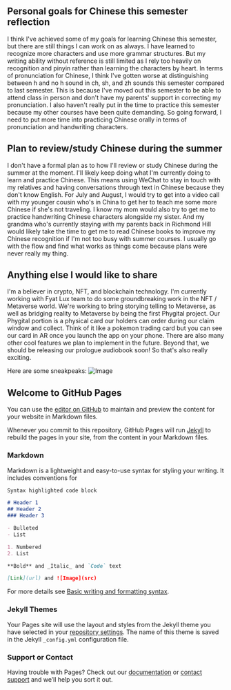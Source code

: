 ## Personal goals for Chinese this semester reflection

I think I've achieved some of my goals for learning Chinese this semester, but there are still things I can work on as always. I have learned to recognize more characters and use more grammar structures. But my writing ability without reference is still limited as I rely too heavily on recognition and pinyin rather than learning the characters by heart. In terms of pronunciation for Chinese, I think I've gotten worse at distinguishing between h and no h sound in ch, sh, and zh sounds this semester compared to last semester. This is because I've moved out this semester to be able to attend class in person and don't have my parents' support in correcting my pronunciation. I also haven't really put in the time to practice this semester because my other courses have been quite demanding. So going forward, I need to put more time into practicing Chinese orally in terms of pronunciation and handwriting characters. 

## Plan to review/study Chinese during the summer

I don't have a formal plan as to how I'll review or study Chinese during the summer at the moment. I'll likely keep doing what I'm currently doing to learn and practice Chinese. This means using WeChat to stay in touch with my relatives and having conversations through text in Chinese because they don't know English. For July and August, I would try to get into a video call with my younger cousin who's in China to get her to teach me some more Chinese if she's not traveling. I know my mom would also try to get me to practice handwriting Chinese characters alongside my sister. And my grandma who's currently staying with my parents back in Richmond Hill would likely take the time to get me to read Chinese books to improve my Chinese recognition if I'm not too busy with summer courses. I usually go with the flow and find what works as things come because plans were never really my thing.

## Anything else I would like to share

I'm a believer in crypto, NFT, and blockchain technology. I'm currently working with Fyat Lux team to do some groundbreaking work in the NFT / Metaverse world. We're working to bring storying telling to Metaverse, as well as bridging reality to Metaverse by being the first Phygital project. Our Phygital portion is a physical card our holders can order during our claim window and collect. Think of it like a pokemon trading card but you can see our card in AR once you launch the app on your phone. There are also many other cool features we plan to implement in the future. Beyond that, we should be releasing our prologue audiobook soon! So that's also really exciting. 

Here are some sneakpeaks:
![Image](https://cdn.discordapp.com/attachments/898732626783907880/923640474584088626/FHTPd_wX0AAWpTl.jpeg)

## Welcome to GitHub Pages

You can use the [editor on GitHub](https://github.com/richuyulin/Digital-Learning-Portfolio-Entry-2/edit/main/README.md) to maintain and preview the content for your website in Markdown files.

Whenever you commit to this repository, GitHub Pages will run [Jekyll](https://jekyllrb.com/) to rebuild the pages in your site, from the content in your Markdown files.

### Markdown

Markdown is a lightweight and easy-to-use syntax for styling your writing. It includes conventions for

```markdown
Syntax highlighted code block

# Header 1
## Header 2
### Header 3

- Bulleted
- List

1. Numbered
2. List

**Bold** and _Italic_ and `Code` text

[Link](url) and ![Image](src)
```

For more details see [Basic writing and formatting syntax](https://docs.github.com/en/github/writing-on-github/getting-started-with-writing-and-formatting-on-github/basic-writing-and-formatting-syntax).

### Jekyll Themes

Your Pages site will use the layout and styles from the Jekyll theme you have selected in your [repository settings](https://github.com/richuyulin/Digital-Learning-Portfolio-Entry-2/settings/pages). The name of this theme is saved in the Jekyll `_config.yml` configuration file.

### Support or Contact

Having trouble with Pages? Check out our [documentation](https://docs.github.com/categories/github-pages-basics/) or [contact support](https://support.github.com/contact) and we’ll help you sort it out.
